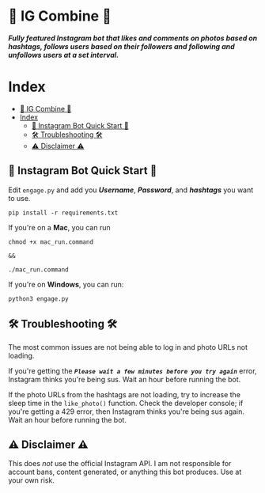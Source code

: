 # 🚜 IG Combine 🚜

***Fully featured Instagram bot that likes and comments on photos based on hashtags, follows users based on their followers and following and unfollows users at a set interval.***

# Index

- [🚜 IG Combine 🚜](#-ig-combine-)
- [Index](#index)
  - [🤖 Instagram Bot Quick Start 🤖](#-instagram-bot-quick-start-)
  - [🛠 Troubleshooting 🛠](#-troubleshooting-)
  - [⚠️ Disclaimer ⚠️](#️-disclaimer-️)

## 🤖 Instagram Bot Quick Start 🤖

Edit `engage.py` and add you ***Username***, ***Password***, and ***hashtags*** you want to use.

```
pip install -r requirements.txt
```

If you're on a **Mac**, you can run

```
chmod +x mac_run.command

&&

./mac_run.command
```

If you're on **Windows**, you can run:

```
python3 engage.py
```

## 🛠 Troubleshooting 🛠

The most common issues are not being able to log in and photo URLs not loading.

If you're getting the ***`Please wait a few minutes before you try again`*** error, Instagram thinks you're being sus. Wait an hour before running the bot.

If the photo URLs from the hashtags are not loading, try to increase the sleep time in the `like_photo()` function. Check the developer console; if you're getting a 429 error, then Instagram thinks you're being sus again. Wait an hour before running the bot.

## ⚠️ Disclaimer ⚠️

This does *not* use the official Instagram API. I am not responsible for account bans, content generated, or anything this bot produces. Use at your own risk.
